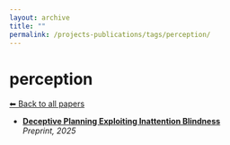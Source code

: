 ```yaml
---
layout: archive
title: ""
permalink: /projects-publications/tags/perception/
---
```


# perception
[⬅ Back to all papers](../../)

- **[Deceptive Planning Exploiting Inattention Blindness](../papers.md)**  
  *Preprint, 2025*